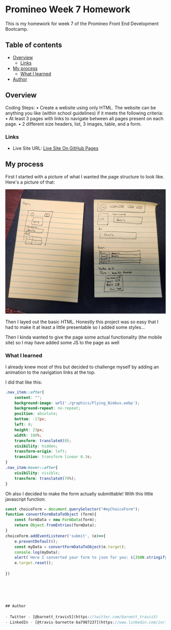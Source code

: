 # Promineo Week 7 Homework

This is my homework for week 7 of the Promineo Front End Development Bootcamp. 

## Table of contents

- [Overview](#overview)
  - [Links](#links)
- [My process](#my-process)
  - [What I learned](#what-i-learned)
- [Author](#author)


## Overview

Coding Steps:
	•	Create a website using only HTML. The website can be anything you like (within school guidelines) if it meets the following criteria:
	•	At least 3 pages with links to navigate between all pages present on each page.
	•	2 different size headers, list, 3 images, table, and a form.


### Links
- Live Site URL: [Live Site On GitHub Pages](https://barnettet31.github.io/promineo-week-7/)

## My process
First I started with a picture of what I wanted the page structure to look like. Here's a picture of that: 

![](./design.jpg)

Then I layed out the basic HTML. Honestly this project was so easy that I had to make it at least a little presentable so I added some styles...

Then I kinda wanted to give the page some actual functionality (the mobile site) so I may have added some JS to the page as well 

### What I learned
I already knew most of this but decided to challenge myself by adding an animation to the navigation links at the top.

I did that like this: 

```css 
.nav_item::after{
    content: "";
    background-image: url('./graphics/Flying_Nimbus.webp');
    background-repeat: no-repeat;
    position: absolute;
    bottom: -17px;
    left: 0;
    height: 23px;
    width: 100%;
    transform: translateX(0);
    visibility: hidden;
    transform-origin: left;
    transition: transform linear 0.3s;
}
.nav_item:hover::after{
    visibility: visible;
    transform: translateX(70%);
}
```

Oh also I decided to make the form actually submittable! With this little javascript function: 

```js
const choiceForm = document.querySelector("#myChoiceForm");
function convertFormDataToObject (form){
    const formData = new FormData(form);
    return Object.fromEntries(formData);
}
choiceForm.addEventListener('submit', (e)=>{
    e.preventDefault();
    const myData = convertFormDataToObject(e.target);
    console.log(myData);
    alert(`Here I converted your form to json for you: ${JSON.stringify(myData)}`);
    e.target.reset();
   
})





## Author

- Twitter - [@barnett_travis5](https://twitter.com/barnett_travis5)
- LinkedIn - [@travis-barnette-ba7987237](https://www.linkedin.com/in/travis-barnette-ba7987237/)
